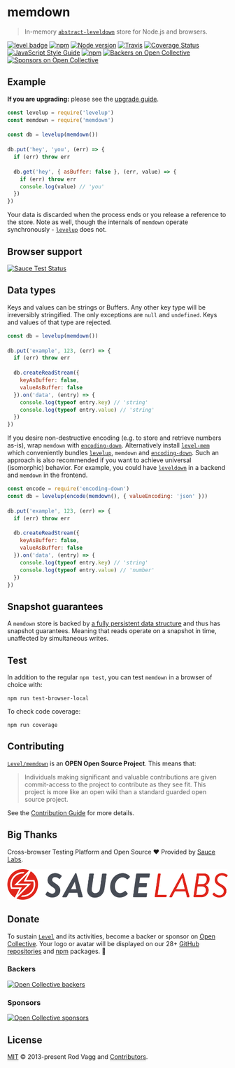 # memdown

> In-memory [`abstract-leveldown`] store for Node.js and browsers.

[![level badge][level-badge]](https://github.com/Level/awesome)
[![npm](https://img.shields.io/npm/v/memdown.svg?label=&logo=npm)](https://www.npmjs.com/package/memdown)
[![Node version](https://img.shields.io/node/v/memdown.svg)](https://www.npmjs.com/package/memdown)
[![Travis](https://img.shields.io/travis/com/Level/memdown.svg?logo=travis&label=)](https://travis-ci.com/Level/memdown)
[![Coverage Status](https://coveralls.io/repos/Level/memdown/badge.svg?branch=master&service=github)](https://coveralls.io/github/Level/memdown?branch=master)
[![JavaScript Style Guide](https://img.shields.io/badge/code_style-standard-brightgreen.svg)](https://standardjs.com)
[![npm](https://img.shields.io/npm/dm/memdown.svg?label=dl)](https://www.npmjs.com/package/memdown)
[![Backers on Open Collective](https://opencollective.com/level/backers/badge.svg?color=orange)](#backers)
[![Sponsors on Open Collective](https://opencollective.com/level/sponsors/badge.svg?color=orange)](#sponsors)

## Example

**If you are upgrading:** please see the [upgrade guide](./UPGRADING.md).

```js
const levelup = require('levelup')
const memdown = require('memdown')

const db = levelup(memdown())

db.put('hey', 'you', (err) => {
  if (err) throw err

  db.get('hey', { asBuffer: false }, (err, value) => {
    if (err) throw err
    console.log(value) // 'you'
  })
})
```

Your data is discarded when the process ends or you release a reference to the store. Note as well, though the internals of `memdown` operate synchronously - [`levelup`] does not.

## Browser support

[![Sauce Test Status](https://saucelabs.com/browser-matrix/level-ci.svg)](https://saucelabs.com/u/level-ci)

## Data types

Keys and values can be strings or Buffers. Any other key type will be irreversibly stringified. The only exceptions are `null` and `undefined`. Keys and values of that type are rejected.

```js
const db = levelup(memdown())

db.put('example', 123, (err) => {
  if (err) throw err

  db.createReadStream({
    keyAsBuffer: false,
    valueAsBuffer: false
  }).on('data', (entry) => {
    console.log(typeof entry.key) // 'string'
    console.log(typeof entry.value) // 'string'
  })
})
```

If you desire non-destructive encoding (e.g. to store and retrieve numbers as-is), wrap `memdown` with [`encoding-down`]. Alternatively install [`level-mem`] which conveniently bundles [`levelup`], `memdown` and [`encoding-down`]. Such an approach is also recommended if you want to achieve universal (isomorphic) behavior. For example, you could have [`leveldown`] in a backend and `memdown` in the frontend.

```js
const encode = require('encoding-down')
const db = levelup(encode(memdown(), { valueEncoding: 'json' }))

db.put('example', 123, (err) => {
  if (err) throw err

  db.createReadStream({
    keyAsBuffer: false,
    valueAsBuffer: false
  }).on('data', (entry) => {
    console.log(typeof entry.key) // 'string'
    console.log(typeof entry.value) // 'number'
  })
})
```

## Snapshot guarantees

A `memdown` store is backed by [a fully persistent data structure](https://www.npmjs.com/package/functional-red-black-tree) and thus has snapshot guarantees. Meaning that reads operate on a snapshot in time, unaffected by simultaneous writes.

## Test

In addition to the regular `npm test`, you can test `memdown` in a browser of choice with:

```
npm run test-browser-local
```

To check code coverage:

```
npm run coverage
```

## Contributing

[`Level/memdown`](https://github.com/Level/memdown) is an **OPEN Open Source Project**. This means that:

> Individuals making significant and valuable contributions are given commit-access to the project to contribute as they see fit. This project is more like an open wiki than a standard guarded open source project.

See the [Contribution Guide](https://github.com/Level/community/blob/master/CONTRIBUTING.md) for more details.

## Big Thanks

Cross-browser Testing Platform and Open Source ♥ Provided by [Sauce Labs](https://saucelabs.com).

[![Sauce Labs logo](./sauce-labs.svg)](https://saucelabs.com)

## Donate

To sustain [`Level`](https://github.com/Level) and its activities, become a backer or sponsor on [Open Collective](https://opencollective.com/level). Your logo or avatar will be displayed on our 28+ [GitHub repositories](https://github.com/Level) and [npm](https://www.npmjs.com/) packages. 💖

### Backers

[![Open Collective backers](https://opencollective.com/level/backers.svg?width=890)](https://opencollective.com/level)

### Sponsors

[![Open Collective sponsors](https://opencollective.com/level/sponsors.svg?width=890)](https://opencollective.com/level)

## License

[MIT](LICENSE.md) © 2013-present Rod Vagg and [Contributors](CONTRIBUTORS.md).

[`abstract-leveldown`]: https://github.com/Level/abstract-leveldown

[`levelup`]: https://github.com/Level/levelup

[`encoding-down`]: https://github.com/Level/encoding-down

[`leveldown`]: https://github.com/Level/leveldown

[`level-mem`]: https://github.com/Level/mem

[level-badge]: https://leveljs.org/img/badge.svg
